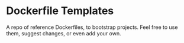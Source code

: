 # Dockerfile Templates

A repo of reference Dockerfiles, to bootstrap projects. Feel free to use them, suggest changes, or even add your own.

